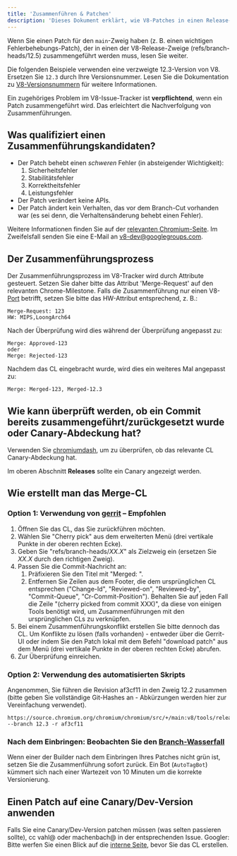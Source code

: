 ```yaml
---
title: 'Zusammenführen & Patchen'
description: 'Dieses Dokument erklärt, wie V8-Patches in einen Release-Zweig zusammengeführt werden.'
---
```

Wenn Sie einen Patch für den `main`-Zweig haben (z. B. einen wichtigen Fehlerbehebungs-Patch), der in einen der V8-Release-Zweige (refs/branch-heads/12.5) zusammengeführt werden muss, lesen Sie weiter.

Die folgenden Beispiele verwenden eine verzweigte 12.3-Version von V8. Ersetzen Sie `12.3` durch Ihre Versionsnummer. Lesen Sie die Dokumentation zu [V8-Versionsnummern](/docs/version-numbers) für weitere Informationen.

Ein zugehöriges Problem im V8-Issue-Tracker ist **verpflichtend**, wenn ein Patch zusammengeführt wird. Das erleichtert die Nachverfolgung von Zusammenführungen.

## Was qualifiziert einen Zusammenführungskandidaten?

- Der Patch behebt einen *schweren* Fehler (in absteigender Wichtigkeit):
    1. Sicherheitsfehler
    1. Stabilitätsfehler
    1. Korrektheitsfehler
    1. Leistungsfehler
- Der Patch verändert keine APIs.
- Der Patch ändert kein Verhalten, das vor dem Branch-Cut vorhanden war (es sei denn, die Verhaltensänderung behebt einen Fehler).

Weitere Informationen finden Sie auf der [relevanten Chromium-Seite](https://chromium.googlesource.com/chromium/src/+/HEAD/docs/process/merge_request.md). Im Zweifelsfall senden Sie eine E-Mail an [v8-dev@googlegroups.com](mailto:v8-dev@googlegroups.com).

## Der Zusammenführungsprozess

Der Zusammenführungsprozess im V8-Tracker wird durch Attribute gesteuert. Setzen Sie daher bitte das Attribut 'Merge-Request' auf den relevanten Chrome-Milestone. Falls die Zusammenführung nur einen V8-[Port](https://v8.dev/docs/ports) betrifft, setzen Sie bitte das HW-Attribut entsprechend, z. B.:

```
Merge-Request: 123
HW: MIPS,LoongArch64
```

Nach der Überprüfung wird dies während der Überprüfung angepasst zu:

```
Merge: Approved-123
oder
Merge: Rejected-123
```

Nachdem das CL eingebracht wurde, wird dies ein weiteres Mal angepasst zu:

```
Merge: Merged-123, Merged-12.3
```

## Wie kann überprüft werden, ob ein Commit bereits zusammengeführt/zurückgesetzt wurde oder Canary-Abdeckung hat?

Verwenden Sie [chromiumdash](https://chromiumdash.appspot.com/commit/), um zu überprüfen, ob das relevante CL Canary-Abdeckung hat.

Im oberen Abschnitt **Releases** sollte ein Canary angezeigt werden.

## Wie erstellt man das Merge-CL

### Option 1: Verwendung von [gerrit](https://chromium-review.googlesource.com/) – Empfohlen

1. Öffnen Sie das CL, das Sie zurückführen möchten.
1. Wählen Sie "Cherry pick" aus dem erweiterten Menü (drei vertikale Punkte in der oberen rechten Ecke).
1. Geben Sie "refs/branch-heads/*XX.X*" als Zielzweig ein (ersetzen Sie *XX.X* durch den richtigen Zweig).
1. Passen Sie die Commit-Nachricht an:
   1. Präfixieren Sie den Titel mit "Merged: ".
   1. Entfernen Sie Zeilen aus dem Footer, die dem ursprünglichen CL entsprechen ("Change-Id", "Reviewed-on", "Reviewed-by", "Commit-Queue", "Cr-Commit-Position"). Behalten Sie auf jeden Fall die Zeile "(cherry picked from commit XXX)", da diese von einigen Tools benötigt wird, um Zusammenführungen mit den ursprünglichen CLs zu verknüpfen.
1. Bei einem Zusammenführungskonflikt erstellen Sie bitte dennoch das CL. Um Konflikte zu lösen (falls vorhanden) - entweder über die Gerrit-UI oder indem Sie den Patch lokal mit dem Befehl "download patch" aus dem Menü (drei vertikale Punkte in der oberen rechten Ecke) abrufen.
1. Zur Überprüfung einreichen.

### Option 2: Verwendung des automatisierten Skripts

Angenommen, Sie führen die Revision af3cf11 in den Zweig 12.2 zusammen (bitte geben Sie vollständige Git-Hashes an - Abkürzungen werden hier zur Vereinfachung verwendet).

```
https://source.chromium.org/chromium/chromium/src/+/main:v8/tools/release/merge_to_branch_gerrit.py --branch 12.3 -r af3cf11
```

### Nach dem Einbringen: Beobachten Sie den [Branch-Wasserfall](https://ci.chromium.org/p/v8)

Wenn einer der Builder nach dem Einbringen Ihres Patches nicht grün ist, setzen Sie die Zusammenführung sofort zurück. Ein Bot (`AutoTagBot`) kümmert sich nach einer Wartezeit von 10 Minuten um die korrekte Versionierung.

## Einen Patch auf eine Canary/Dev-Version anwenden

Falls Sie eine Canary/Dev-Version patchen müssen (was selten passieren sollte), cc vahl@ oder machenbach@ in der entsprechenden Issue. Googler: Bitte werfen Sie einen Blick auf die [interne Seite](http://g3doc/company/teams/v8/patching_a_version), bevor Sie das CL erstellen.

